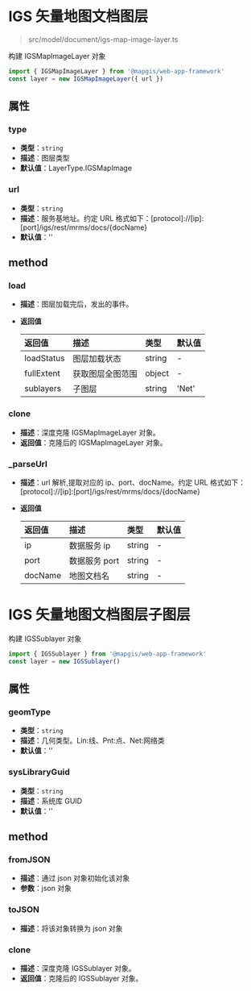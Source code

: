 # IGS 矢量地图文档图层

> src/model/document/igs-map-image-layer.ts

构建 IGSMapImageLayer 对象

```js
import { IGSMapImageLayer } from '@mapgis/web-app-framework'
const layer = new IGSMapImageLayer({ url })
```

## 属性

### type

- **类型**：`string`
- **描述**：图层类型
- **默认值**：LayerType.IGSMapImage

### url

- **类型**：`string`
- **描述**：服务基地址。约定 URL 格式如下：[protocol]://[ip]:[port]/igs/rest/mrms/docs/{docName}
- **默认值**：''

## method

### load

- **描述**：图层加载完后，发出的事件。
- **返回值**

  | 返回值     | 描述             | 类型   | 默认值 |
  | :--------- | :--------------- | :----- | :----- |
  | loadStatus | 图层加载状态     | string | -      |
  | fullExtent | 获取图层全图范围 | object | -      |
  | sublayers  | 子图层           | string | 'Net'  |

### clone

- **描述**：深度克隆 IGSMapImageLayer 对象。
- **返回值**：克隆后的 IGSMapImageLayer 对象。

### \_parseUrl

- **描述**：url 解析,提取对应的 ip、port、docName。约定 URL 格式如下：[protocol]://[ip]:[port]/igs/rest/mrms/docs/{docName}
- **返回值**

  | 返回值  | 描述          | 类型   | 默认值 |
  | :------ | :------------ | :----- | :----- |
  | ip      | 数据服务 ip   | string | -      |
  | port    | 数据服务 port | string | -      |
  | docName | 地图文档名    | string | -      |

# IGS 矢量地图文档图层子图层

构建 IGSSublayer 对象

```js
import { IGSSublayer } from '@mapgis/web-app-framework'
const layer = new IGSSublayer()
```

## 属性

### geomType

- **类型**：`string`
- **描述**：几何类型。Lin:线、Pnt:点、Net:网络类
- **默认值**：''

### sysLibraryGuid

- **类型**：`string`
- **描述**：系统库 GUID
- **默认值**：''

## method

### fromJSON

- **描述**：通过 json 对象初始化该对象
- **参数**：json 对象

### toJSON

- **描述**：将该对象转换为 json 对象

### clone

- **描述**：深度克隆 IGSSublayer 对象。
- **返回值**：克隆后的 IGSSublayer 对象。
